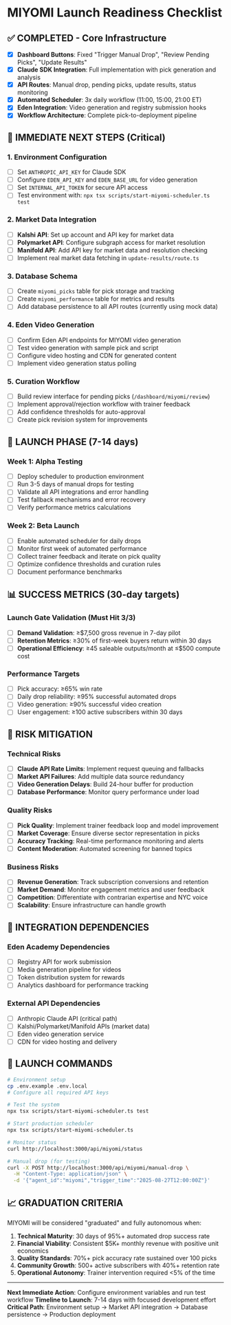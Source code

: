 # MIYOMI Launch Readiness Checklist

## ✅ COMPLETED - Core Infrastructure

- [x] **Dashboard Buttons**: Fixed "Trigger Manual Drop", "Review Pending Picks", "Update Results"
- [x] **Claude SDK Integration**: Full implementation with pick generation and analysis
- [x] **API Routes**: Manual drop, pending picks, update results, status monitoring  
- [x] **Automated Scheduler**: 3x daily workflow (11:00, 15:00, 21:00 ET)
- [x] **Eden Integration**: Video generation and registry submission hooks
- [x] **Workflow Architecture**: Complete pick-to-deployment pipeline

## 🔧 IMMEDIATE NEXT STEPS (Critical)

### 1. Environment Configuration
- [ ] Set `ANTHROPIC_API_KEY` for Claude SDK
- [ ] Configure `EDEN_API_KEY` and `EDEN_BASE_URL` for video generation
- [ ] Set `INTERNAL_API_TOKEN` for secure API access
- [ ] Test environment with: `npx tsx scripts/start-miyomi-scheduler.ts test`

### 2. Market Data Integration
- [ ] **Kalshi API**: Set up account and API key for market data
- [ ] **Polymarket API**: Configure subgraph access for market resolution
- [ ] **Manifold API**: Add API key for market data and resolution checking
- [ ] Implement real market data fetching in `update-results/route.ts`

### 3. Database Schema 
- [ ] Create `miyomi_picks` table for pick storage and tracking
- [ ] Create `miyomi_performance` table for metrics and results
- [ ] Add database persistence to all API routes (currently using mock data)

### 4. Eden Video Generation
- [ ] Confirm Eden API endpoints for MIYOMI video generation
- [ ] Test video generation with sample pick and script
- [ ] Configure video hosting and CDN for generated content
- [ ] Implement video generation status polling

### 5. Curation Workflow
- [ ] Build review interface for pending picks (`/dashboard/miyomi/review`)
- [ ] Implement approval/rejection workflow with trainer feedback
- [ ] Add confidence thresholds for auto-approval
- [ ] Create pick revision system for improvements

## 🎯 LAUNCH PHASE (7-14 days)

### Week 1: Alpha Testing
- [ ] Deploy scheduler to production environment
- [ ] Run 3-5 days of manual drops for testing
- [ ] Validate all API integrations and error handling
- [ ] Test fallback mechanisms and error recovery
- [ ] Verify performance metrics calculations

### Week 2: Beta Launch
- [ ] Enable automated scheduler for daily drops
- [ ] Monitor first week of automated performance
- [ ] Collect trainer feedback and iterate on pick quality
- [ ] Optimize confidence thresholds and curation rules
- [ ] Document performance benchmarks

## 📊 SUCCESS METRICS (30-day targets)

### Launch Gate Validation (Must Hit 3/3)
- [ ] **Demand Validation**: ≥$7,500 gross revenue in 7-day pilot
- [ ] **Retention Metrics**: ≥30% of first-week buyers return within 30 days  
- [ ] **Operational Efficiency**: ≥45 saleable outputs/month at ≤$500 compute cost

### Performance Targets
- [ ] Pick accuracy: ≥65% win rate
- [ ] Daily drop reliability: ≥95% successful automated drops
- [ ] Video generation: ≥90% successful video creation
- [ ] User engagement: ≥100 active subscribers within 30 days

## 🚨 RISK MITIGATION

### Technical Risks
- [ ] **Claude API Rate Limits**: Implement request queuing and fallbacks
- [ ] **Market API Failures**: Add multiple data source redundancy  
- [ ] **Video Generation Delays**: Build 24-hour buffer for production
- [ ] **Database Performance**: Monitor query performance under load

### Quality Risks  
- [ ] **Pick Quality**: Implement trainer feedback loop and model improvement
- [ ] **Market Coverage**: Ensure diverse sector representation in picks
- [ ] **Accuracy Tracking**: Real-time performance monitoring and alerts
- [ ] **Content Moderation**: Automated screening for banned topics

### Business Risks
- [ ] **Revenue Generation**: Track subscription conversions and retention
- [ ] **Market Demand**: Monitor engagement metrics and user feedback
- [ ] **Competition**: Differentiate with contrarian expertise and NYC voice
- [ ] **Scalability**: Ensure infrastructure can handle growth

## 🔗 INTEGRATION DEPENDENCIES

### Eden Academy Dependencies
- [ ] Registry API for work submission
- [ ] Media generation pipeline for videos
- [ ] Token distribution system for rewards
- [ ] Analytics dashboard for performance tracking

### External API Dependencies  
- [ ] Anthropic Claude API (critical path)
- [ ] Kalshi/Polymarket/Manifold APIs (market data)
- [ ] Eden video generation service
- [ ] CDN for video hosting and delivery

## 🚀 LAUNCH COMMANDS

```bash
# Environment setup
cp .env.example .env.local
# Configure all required API keys

# Test the system
npx tsx scripts/start-miyomi-scheduler.ts test

# Start production scheduler  
npx tsx scripts/start-miyomi-scheduler.ts

# Monitor status
curl http://localhost:3000/api/miyomi/status

# Manual drop (for testing)
curl -X POST http://localhost:3000/api/miyomi/manual-drop \
  -H "Content-Type: application/json" \
  -d '{"agent_id":"miyomi","trigger_time":"2025-08-27T12:00:00Z"}'
```

## 📈 GRADUATION CRITERIA

MIYOMI will be considered "graduated" and fully autonomous when:

1. **Technical Maturity**: 30 days of 95%+ automated drop success rate
2. **Financial Viability**: Consistent $5K+ monthly revenue with positive unit economics
3. **Quality Standards**: 70%+ pick accuracy rate sustained over 100 picks
4. **Community Growth**: 500+ active subscribers with 40%+ retention rate
5. **Operational Autonomy**: Trainer intervention required <5% of the time

---

**Next Immediate Action**: Configure environment variables and run test workflow
**Timeline to Launch**: 7-14 days with focused development effort
**Critical Path**: Environment setup → Market API integration → Database persistence → Production deployment